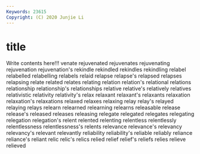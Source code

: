 ```yaml
---
Keywords: 23615
Copyright: (C) 2020 Junjie Li
---
```


# title

Write contents here!!!
venate 
rejuvenated 
rejuvenates 
rejuvenating 
rejuvenation 
rejuvenation's 
rekindle 
rekindled
rekindles 
rekindling 
relabel 
relabelled 
relabelling 
relabels 
relaid 
relapse 
relapse's 
relapsed
relapses 
relapsing 
relate 
related 
relates 
relating 
relation 
relation's 
relational 
relations
relationship 
relationship's 
relationships 
relative 
relative's 
relatively 
relatives 
relativistic 
relativity 
relativity's
relax 
relaxant 
relaxant's 
relaxants 
relaxation 
relaxation's 
relaxations 
relaxed 
relaxes 
relaxing
relay 
relay's 
relayed 
relaying 
relays 
relearn 
relearned 
relearning 
relearns 
releasable
release 
release's 
released 
releases 
releasing 
relegate 
relegated 
relegates 
relegating 
relegation
relegation's 
relent 
relented 
relenting 
relentless 
relentlessly 
relentlessness 
relentlessness's 
relents 
relevance
relevance's 
relevancy 
relevancy's 
relevant 
relevantly 
reliability 
reliability's 
reliable 
reliably 
reliance
reliance's 
reliant 
relic 
relic's 
relics 
relied 
relief 
relief's 
reliefs 
relies
relieve 
relieved 

